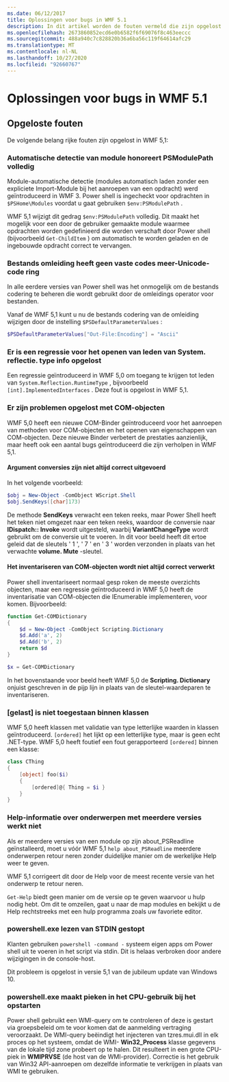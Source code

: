 ```yaml
---
ms.date: 06/12/2017
title: Oplossingen voor bugs in WMF 5.1
description: In dit artikel worden de fouten vermeld die zijn opgelost in de release van WMF 5,1.
ms.openlocfilehash: 2673860852ecd6e0b6582f6f69076f8c463eeccc
ms.sourcegitcommit: 488a940c7c828820b36a6ba56c119f64614afc29
ms.translationtype: MT
ms.contentlocale: nl-NL
ms.lasthandoff: 10/27/2020
ms.locfileid: "92660767"
---
```

# <a name="bug-fixes-in-wmf-51"></a>Oplossingen voor bugs in WMF 5.1

## <a name="bug-fixes"></a>Opgeloste fouten

De volgende belang rijke fouten zijn opgelost in WMF 5,1:

### <a name="module-auto-discovery-fully-honors-psmodulepath"></a>Automatische detectie van module honoreert PSModulePath volledig

Module-automatische detectie (modules automatisch laden zonder een expliciete Import-Module bij het aanroepen van een opdracht) werd geïntroduceerd in WMF 3. Power shell is ingecheckt voor opdrachten in `$PSHome\Modules` voordat u gaat gebruiken `$env:PSModulePath` .

WMF 5,1 wijzigt dit gedrag `$env:PSModulePath` volledig. Dit maakt het mogelijk voor een door de gebruiker gemaakte module waarmee opdrachten worden gedefinieerd die worden verschaft door Power shell (bijvoorbeeld `Get-ChildItem` ) om automatisch te worden geladen en de ingebouwde opdracht correct te vervangen.

### <a name="file-redirection-no-longer-hard-codes--encoding-unicode"></a>Bestands omleiding heeft geen vaste codes meer-Unicode-code ring

In alle eerdere versies van Power shell was het onmogelijk om de bestands codering te beheren die wordt gebruikt door de omleidings operator voor bestanden.

Vanaf de WMF 5,1 kunt u nu de bestands codering van de omleiding wijzigen door de instelling `$PSDefaultParameterValues` :

```powershell
$PSDefaultParameterValues["Out-File:Encoding"] = "Ascii"
```

### <a name="fixed-a-regression-in-accessing-members-of-systemreflectiontypeinfo"></a>Er is een regressie voor het openen van leden van System. reflectie. type info opgelost

Een regressie geïntroduceerd in WMF 5,0 om toegang te krijgen tot leden van `System.Reflection.RuntimeType` , bijvoorbeeld `[int].ImplementedInterfaces` . Deze fout is opgelost in WMF 5,1.

### <a name="fixed-some-issues-with-com-objects"></a>Er zijn problemen opgelost met COM-objecten

WMF 5,0 heeft een nieuwe COM-Binder geïntroduceerd voor het aanroepen van methoden voor COM-objecten en het openen van eigenschappen van COM-objecten. Deze nieuwe Binder verbetert de prestaties aanzienlijk, maar heeft ook een aantal bugs geïntroduceerd die zijn verholpen in WMF 5,1.

#### <a name="argument-conversions-were-not-always-performed-correctly"></a>Argument conversies zijn niet altijd correct uitgevoerd

In het volgende voorbeeld:

```powershell
$obj = New-Object -ComObject WScript.Shell
$obj.SendKeys([char]173)
```

De methode **SendKeys** verwacht een teken reeks, maar Power Shell heeft het teken niet omgezet naar een teken reeks, waardoor de conversie naar **IDispatch:: Invoke** wordt uitgesteld, waarbij **VariantChangeType** wordt gebruikt om de conversie uit te voeren. In dit voor beeld heeft dit ertoe geleid dat de sleutels ' 1 ', ' 7 ' en ' 3 ' worden verzonden in plaats van het verwachte **volume. Mute** -sleutel.

#### <a name="enumerable-com-objects-not-always-handled-correctly"></a>Het inventariseren van COM-objecten wordt niet altijd correct verwerkt

Power shell inventariseert normaal gesp roken de meeste overzichts objecten, maar een regressie geïntroduceerd in WMF 5,0 heeft de inventarisatie van COM-objecten die IEnumerable implementeren, voor komen. Bijvoorbeeld:

```powershell
function Get-COMDictionary
{
    $d = New-Object -ComObject Scripting.Dictionary
    $d.Add('a', 2)
    $d.Add('b', 2)
    return $d
}

$x = Get-COMDictionary
```

In het bovenstaande voor beeld heeft WMF 5,0 de **Scripting. Dictionary** onjuist geschreven in de pijp lijn in plaats van de sleutel-waardeparen te inventariseren.

### <a name="ordered-was-not-allowed-inside-classes"></a>[gelast] is niet toegestaan binnen klassen

WMF 5,0 heeft klassen met validatie van type letterlijke waarden in klassen geïntroduceerd. `[ordered]` het lijkt op een letterlijke type, maar is geen echt .NET-type. WMF 5,0 heeft foutief een fout gerapporteerd `[ordered]` binnen een klasse:

```powershell
class CThing
{
    [object] foo($i)
    {
        [ordered]@{ Thing = $i }
    }
}
```

### <a name="help-on-about-topics-with-multiple-versions-does-not-work"></a>Help-informatie over onderwerpen met meerdere versies werkt niet

Als er meerdere versies van een module op zijn about_PSReadline geïnstalleerd, moet u vóór WMF 5,1 `help about_PSReadline` meerdere onderwerpen retour neren zonder duidelijke manier om de werkelijke Help weer te geven.

WMF 5,1 corrigeert dit door de Help voor de meest recente versie van het onderwerp te retour neren.

`Get-Help` biedt geen manier om de versie op te geven waarvoor u hulp nodig hebt. Om dit te omzeilen, gaat u naar de map modules en bekijkt u de Help rechtstreeks met een hulp programma zoals uw favoriete editor.

### <a name="powershellexe-reading-from-stdin-stopped-working"></a>powershell.exe lezen van STDIN gestopt

Klanten gebruiken `powershell -command -` systeem eigen apps om Power shell uit te voeren in het script via stdin. Dit is helaas verbroken door andere wijzigingen in de console-host.

Dit probleem is opgelost in versie 5,1 van de jubileum update van Windows 10.

### <a name="powershellexe-creates-spike-in-cpu-usage-on-startup"></a>powershell.exe maakt pieken in het CPU-gebruik bij het opstarten

Power shell gebruikt een WMI-query om te controleren of deze is gestart via groepsbeleid om te voor komen dat de aanmelding vertraging veroorzaakt. De WMI-query beëindigt het injecteren van tzres.mui.dll in elk proces op het systeem, omdat de WMI- **Win32_Process** klasse gegevens van de lokale tijd zone probeert op te halen. Dit resulteert in een grote CPU-piek in **WMIPRVSE** (de host van de WMI-provider). Correctie is het gebruik van Win32 API-aanroepen om dezelfde informatie te verkrijgen in plaats van WMI te gebruiken.
